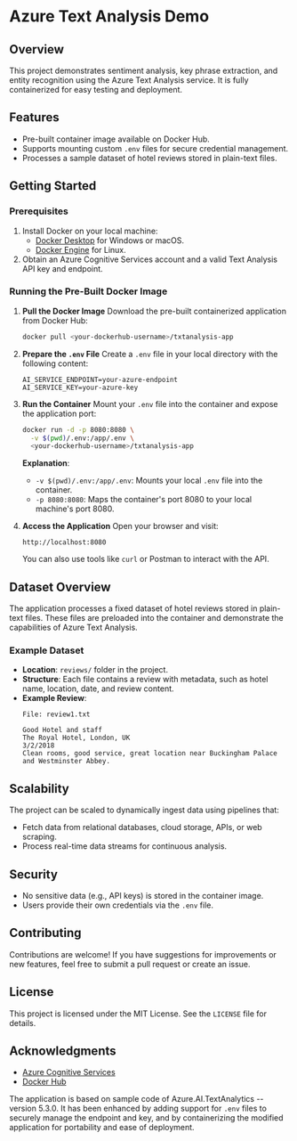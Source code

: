 # Azure Text Analysis Demo

## Overview

This project demonstrates sentiment analysis, key phrase extraction, and entity recognition using the Azure Text Analysis service. It is fully containerized for easy testing and deployment.

## Features

- Pre-built container image available on Docker Hub.
- Supports mounting custom `.env` files for secure credential management.
- Processes a sample dataset of hotel reviews stored in plain-text files.

## Getting Started

### Prerequisites

1. Install Docker on your local machine:
   - [Docker Desktop](https://www.docker.com/products/docker-desktop/) for Windows or macOS.
   - [Docker Engine](https://docs.docker.com/engine/install/) for Linux.
2. Obtain an Azure Cognitive Services account and a valid Text Analysis API key and endpoint.

### Running the Pre-Built Docker Image

1. **Pull the Docker Image**
   Download the pre-built containerized application from Docker Hub:

   ```bash
   docker pull <your-dockerhub-username>/txtanalysis-app
   ```

2. **Prepare the ************************************************************************`.env`************************************************************************ File**
   Create a `.env` file in your local directory with the following content:

   ```plaintext
   AI_SERVICE_ENDPOINT=your-azure-endpoint
   AI_SERVICE_KEY=your-azure-key
   ```

3. **Run the Container**
   Mount your `.env` file into the container and expose the application port:

   ```bash
   docker run -d -p 8080:8080 \
     -v $(pwd)/.env:/app/.env \
     <your-dockerhub-username>/txtanalysis-app
   ```

   **Explanation**:

   - `-v $(pwd)/.env:/app/.env`: Mounts your local `.env` file into the container.
   - `-p 8080:8080`: Maps the container's port 8080 to your local machine's port 8080.

4. **Access the Application**
   Open your browser and visit:

   ```
   http://localhost:8080
   ```

   You can also use tools like `curl` or Postman to interact with the API.

## Dataset Overview

The application processes a fixed dataset of hotel reviews stored in plain-text files. These files are preloaded into the container and demonstrate the capabilities of Azure Text Analysis.

### Example Dataset

- **Location**: `reviews/` folder in the project.
- **Structure**: Each file contains a review with metadata, such as hotel name, location, date, and review content.
- **Example Review**:
  ```plaintext
  File: review1.txt

  Good Hotel and staff
  The Royal Hotel, London, UK
  3/2/2018
  Clean rooms, good service, great location near Buckingham Palace and Westminster Abbey.
  ```

## Scalability

The project can be scaled to dynamically ingest data using pipelines that:

- Fetch data from relational databases, cloud storage, APIs, or web scraping.
- Process real-time data streams for continuous analysis.

## Security

- No sensitive data (e.g., API keys) is stored in the container image.
- Users provide their own credentials via the `.env` file.

## Contributing

Contributions are welcome! If you have suggestions for improvements or new features, feel free to submit a pull request or create an issue.

## License

This project is licensed under the MIT License. See the `LICENSE` file for details.

## Acknowledgments

- [Azure Cognitive Services](https://azure.microsoft.com/en-us/services/cognitive-services/)
- [Docker Hub](https://hub.docker.com/)

The application is based on sample code of Azure.AI.TextAnalytics --version 5.3.0. It has been enhanced by adding support for `.env` files to securely manage the endpoint and key, and by containerizing the modified application for portability and ease of deployment. 
